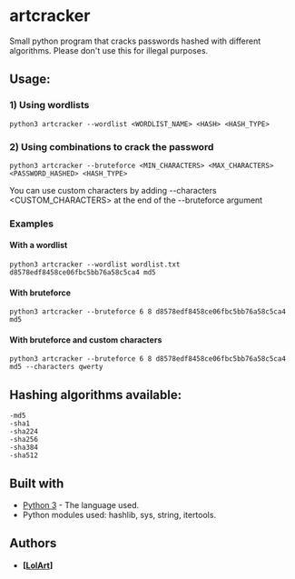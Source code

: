 # artcracker
Small python program that cracks passwords hashed with different algorithms.
Please don't use this for illegal purposes.

## Usage:
### 1) Using wordlists
```
python3 artcracker --wordlist <WORDLIST_NAME> <HASH> <HASH_TYPE>
```
### 2) Using combinations to crack the password
```
python3 artcracker --bruteforce <MIN_CHARACTERS> <MAX_CHARACTERS> <PASSWORD_HASHED> <HASH_TYPE>
```
You can use custom characters by adding --characters <CUSTOM_CHARACTERS> at the end of the --bruteforce argument

### Examples
#### With a wordlist
```
python3 artcracker --wordlist wordlist.txt d8578edf8458ce06fbc5bb76a58c5ca4 md5
```
#### With bruteforce
```
python3 artcracker --bruteforce 6 8 d8578edf8458ce06fbc5bb76a58c5ca4 md5
```
#### With bruteforce and custom characters
```
python3 artcracker --bruteforce 6 8 d8578edf8458ce06fbc5bb76a58c5ca4 md5 --characters qwerty
```

## Hashing algorithms available:
```
-md5
-sha1
-sha224
-sha256
-sha384
-sha512
```


## Built with
* [Python 3](https://www.python.org/downloads/) - The language used.
* Python modules used: hashlib, sys, string, itertools.

## Authors
* **[[LolArt](https://github.com/lilart)]**
